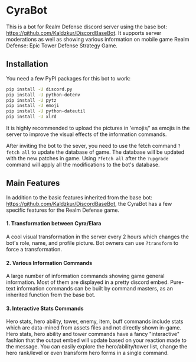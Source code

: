# CyraBot
This is a bot for Realm Defense discord server using the base bot: https://github.com/Kaldzkur/DiscordBaseBot.
It supports server moderations as well as showing various information on mobile game Realm Defense: Epic Tower Defense Strategy Game.

## Installation
You need a few PyPI packages for this bot to work:

````bash
pip install -U discord.py
pip install -U python-dotenv
pip install -U pytz
pip install -U emoji
pip install -U python-dateutil
pip install -U xlrd
````

It is highly recommended to upload the pictures in 'emojis/' as emojis in the server to improve the visual effects of the information commands.

After inviting the bot to the sever, you need to use the fetch command `?fetch all` to update the database of game. The database will be updated with the new patches in game. Using `?fetch all` after the `?upgrade` command will apply all the modifications to the bot's database.

## Main Features
In addition to the basic features inherited from the base bot: https://github.com/Kaldzkur/DiscordBaseBot, the CyraBot has a few specific features for the Realm Defense game.

#### 1. Transformation between Cyra/Elara
A cool visual transformation in the server every 2 hours which changes the bot's role, name, and profile picture. Bot owners can use `?transform` to force a transformation.

#### 2. Various Information Commands
A large number of information commands showing game general information. Most of them are displayed in a pretty discord embed. Pure-text information commands can be built by command masters, as an inherited function from the base bot.

#### 3. Interactive Stats Commands
Hero stats, hero ability, tower, enemy, item, buff commands include stats which are data-mined from assets files and not directly shown in-game. Hero stats, hero ability and tower commands have a fancy "interactive" fashion that the output embed will update based on your reaction made to the message. You can easily explore the hero/ability/tower list, change the hero rank/level or even transform hero forms in a single command.
